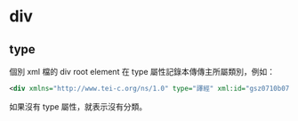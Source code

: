 # div

## type

個別 xml 檔的 div root element 在 type 屬性記錄本傳傳主所屬類別，例如：

```xml
<div xmlns="http://www.tei-c.org/ns/1.0" type="譯經" xml:id="gsz0710b07shiYiJing">
```

如果沒有 type 屬性，就表示沒有分類。
